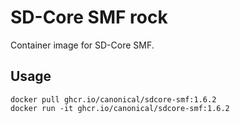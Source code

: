 # SD-Core SMF rock

Container image for SD-Core SMF.

## Usage

```console
docker pull ghcr.io/canonical/sdcore-smf:1.6.2
docker run -it ghcr.io/canonical/sdcore-smf:1.6.2
```
